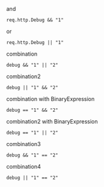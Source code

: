and

```vcl
req.http.Debug && "1"
```

or

```vcl
req.http.Debug || "1"
```

combination

```vcl
debug && "1" || "2"
```

combination2

```vcl
debug || "1" && "2"
```

combination with BinaryExpression

```vcl
debug == "1" && "2"
```

combination2 with BinaryExpression

```vcl
debug == "1" || "2"
```

combination3

```vcl
debug && "1" == "2"
```

combination4

```vcl
debug || "1" == "2"
```
